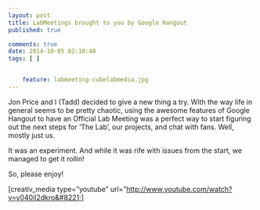 ```yaml
---
layout: post
title: LabMeetings brought to you by Google Hangout
published: true

comments: true
date: 2014-10-05 02:10:48
tags: [ ]


    feature: labmeeting-cubelabmedia.jpg
---
```

Jon Price and I (Tadd) decided to give a new thing a try. With the way life in general seems to be pretty chaotic, using the awesome features of Google Hangout to have an Official Lab Meeting was a perfect way to start figuring out the next steps for &#8216;The Lab&#8217;, our projects, and chat with fans. Well, mostly just us.

It was an experiment. And while it was rife with issues from the start, we managed to get it rollin!

So, please enjoy!

[creativ_media type=&#8221;youtube&#8221; url=&#8221;http://www.youtube.com/watch?v=y040il2dkro&#8221;]
